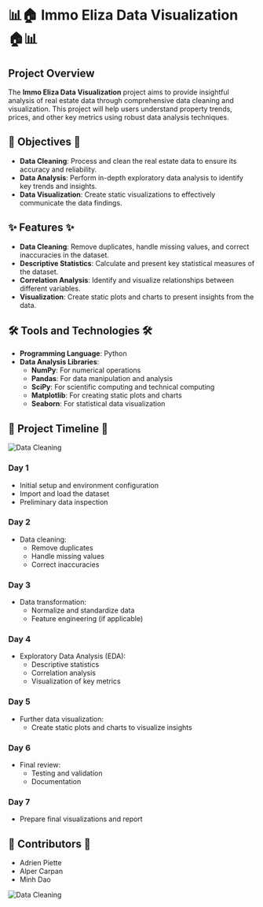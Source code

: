 # 📊🏠 Immo Eliza Data Visualization 🏠📊

## Project Overview
The **Immo Eliza Data Visualization** project aims to provide insightful analysis of real estate data through comprehensive data cleaning and visualization. This project will help users understand property trends, prices, and other key metrics using robust data analysis techniques.

## 🎯 Objectives 🎯
- **Data Cleaning**: Process and clean the real estate data to ensure its accuracy and reliability.
- **Data Analysis**: Perform in-depth exploratory data analysis to identify key trends and insights.
- **Data Visualization**: Create static visualizations to effectively communicate the data findings.

## ✨ Features ✨
- **Data Cleaning**: Remove duplicates, handle missing values, and correct inaccuracies in the dataset.
- **Descriptive Statistics**: Calculate and present key statistical measures of the dataset.
- **Correlation Analysis**: Identify and visualize relationships between different variables.
- **Visualization**: Create static plots and charts to present insights from the data.

## 🛠️ Tools and Technologies 🛠️
- **Programming Language**: Python
- **Data Analysis Libraries**: 
  - **NumPy**: For numerical operations
  - **Pandas**: For data manipulation and analysis
  - **SciPy**: For scientific computing and technical computing
  - **Matplotlib**: For creating static plots and charts
  - **Seaborn**: For statistical data visualization

## 📅 Project Timeline 📅 
![Data Cleaning](https://media.giphy.com/media/1XdfVRTyn5d31Q1lG0/giphy.gif?cid=790b761131737kls6f2akbdzvjj8978vquqjz06pgvj93tnf&ep=v1_gifs_search&rid=giphy.gif&ct=g.gif)
### Day 1
- Initial setup and environment configuration
- Import and load the dataset
- Preliminary data inspection

### Day 2
- Data cleaning:
  - Remove duplicates
  - Handle missing values
  - Correct inaccuracies

### Day 3
- Data transformation:
  - Normalize and standardize data
  - Feature engineering (if applicable)

### Day 4
- Exploratory Data Analysis (EDA):
  - Descriptive statistics
  - Correlation analysis
  - Visualization of key metrics

### Day 5
- Further data visualization:
  - Create static plots and charts to visualize insights

### Day 6
- Final review:
  - Testing and validation
  - Documentation

### Day 7
- Prepare final visualizations and report

## 👥 Contributors 👥 
- Adrien Piette
- Alper Carpan
- Minh Dao

![Data Cleaning](https://media.giphy.com/media/v1.Y2lkPTc5MGI3NjExNmU4NzgzNnd3bGxzbTN0b2g3bmt6bmV4Y3BnOHN0dnBoZnU0em45NCZlcD12MV9naWZzX3NlYXJjaCZjdD1n/3oEjHV0z8S7WM4MwnK/giphy.gif.gif)






